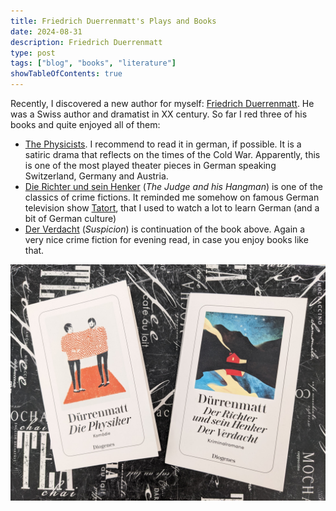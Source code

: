 ```yaml
---
title: Friedrich Duerrenmatt's Plays and Books
date: 2024-08-31
description: Friedrich Duerrenmatt
type: post
tags: ["blog", "books", "literature"]
showTableOfContents: true
---
```


Recently, I discovered a new author for myself: [Friedrich Duerrenmatt](https://de.wikipedia.org/wiki/Friedrich_D%C3%BCrrenmatt). He was a Swiss author and dramatist in XX century. So far I red three of his books and quite enjoyed all of them:

- [The Physicists](https://en.wikipedia.org/wiki/The_Physicists). I recommend to read it in german, if possible. It is a satiric drama that reflects on the times of the Cold War. Apparently, this is one of the most played theater pieces in German speaking Switzerland, Germany and Austria. 
- [Die Richter und sein Henker](https://en.wikipedia.org/wiki/The_Judge_and_His_Hangman) (*The Judge and his Hangman*) is one of the classics of crime fictions. It reminded me somehow on famous German television show [Tatort](https://de.wikipedia.org/wiki/Tatort_(Fernsehreihe)), that I used to watch a lot to learn German (and a bit of German culture)
- [Der Verdacht](https://de.wikipedia.org/wiki/Der_Verdacht_(D%C3%BCrrenmatt)) (*Suspicion*) is continuation of the book above. Again a very nice crime fiction for evening read, in case you enjoy books like that.

![literature_duerrenmatt](/images/literature_duerrenmatt.jpg)